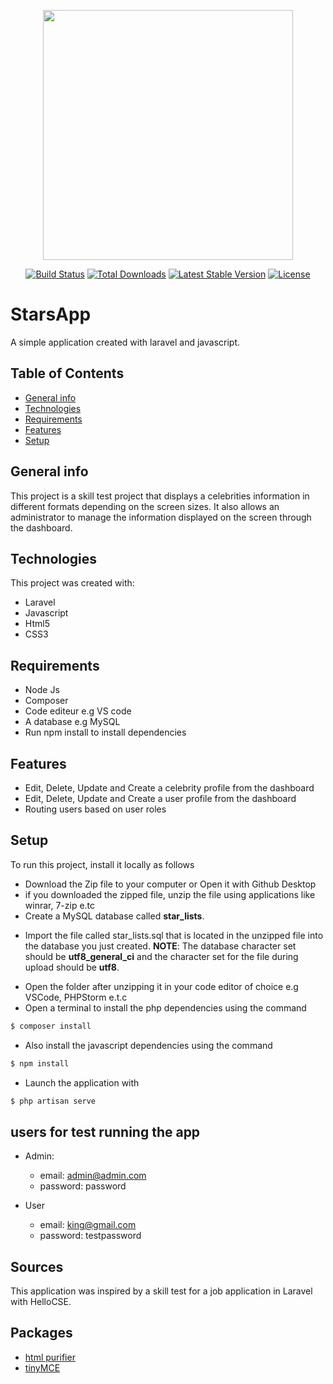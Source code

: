 <p align="center"><a href="https://laravel.com" target="_blank"><img src="https://raw.githubusercontent.com/laravel/art/master/logo-lockup/5%20SVG/2%20CMYK/1%20Full%20Color/laravel-logolockup-cmyk-red.svg" width="400"></a></p>

<p align="center">
<a href="https://travis-ci.org/laravel/framework"><img src="https://travis-ci.org/laravel/framework.svg" alt="Build Status"></a>
<a href="https://packagist.org/packages/laravel/framework"><img src="https://poser.pugx.org/laravel/framework/d/total.svg" alt="Total Downloads"></a>
<a href="https://packagist.org/packages/laravel/framework"><img src="https://poser.pugx.org/laravel/framework/v/stable.svg" alt="Latest Stable Version"></a>
<a href="https://packagist.org/packages/laravel/framework"><img src="https://poser.pugx.org/laravel/framework/license.svg" alt="License"></a>
</p>

# StarsApp

A simple application created with laravel and javascript.

## Table of Contents

-   [General info](#general-info)
-   [Technologies](#technologies)
-   [Requirements](#requirements)
-   [Features](#features)
-   [Setup](#setup)

## General info

This project is a skill test project that displays a celebrities information in different formats depending on the screen sizes. It also allows an administrator to manage the information displayed on the screen through the dashboard.

## Technologies

This project was created with:

-   Laravel
-   Javascript
-   Html5
-   CSS3

## Requirements

-   Node Js
-   Composer
-   Code editeur e.g VS code
-   A database e.g MySQL
-   Run npm install to install dependencies

## Features

-   Edit, Delete, Update and Create a celebrity profile from the dashboard
-   Edit, Delete, Update and Create a user profile from the dashboard
-   Routing users based on user roles

## Setup

To run this project, install it locally as follows

-   Download the Zip file to your computer or Open it with Github Desktop
-   if you downloaded the zipped file, unzip the file using applications like winrar, 7-zip e.tc
-   Create a MySQL database called **star_lists**.

*   Import the file called star_lists.sql that is located in the unzipped file into the database you just created.
    **NOTE**: The database character set should be **utf8_general_ci** and the character set for the file during upload should be **utf8**.

-   Open the folder after unzipping it in your code editor of choice e.g VSCode, PHPStorm e.t.c
-   Open a terminal to install the php dependencies using the command

```bash
$ composer install
```

-   Also install the javascript dependencies using the command

```bash
$ npm install
```

-   Launch the application with

```bash
$ php artisan serve
```

## users for test running the app

-   Admin:

    -   email: admin@admin.com
    -   password: password

-   User
    -   email: king@gmail.com
    -   password: testpassword

## Sources

This application was inspired by a skill test for a job application in Laravel with HelloCSE.

## Packages

-   [html purifier](https://github.com/mewebstudio/Purifier)
-   [tinyMCE](https://www.tiny.cloud/)

